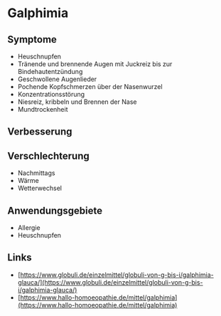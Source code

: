 # Galphimia

## Symptome

* Heuschnupfen
* Tränende und brennende Augen mit Juckreiz bis zur Bindehautentzündung
* Geschwollene Augenlieder
* Pochende Kopfschmerzen über der Nasenwurzel
* Konzentrationsstörung
* Niesreiz, kribbeln und Brennen der Nase
* Mundtrockenheit

## Verbesserung

## Verschlechterung

* Nachmittags
* Wärme
* Wetterwechsel

## Anwendungsgebiete

* Allergie
* Heuschnupfen

## Links

* [https://www.globuli.de/einzelmittel/globuli-von-g-bis-i/galphimia-glauca/](https://www.globuli.de/einzelmittel/globuli-von-g-bis-i/galphimia-glauca/)
* [https://www.hallo-homoeopathie.de/mittel/galphimia](https://www.hallo-homoeopathie.de/mittel/galphimia)
